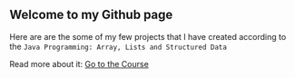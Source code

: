 ## Welcome to my Github page

Here are are the some of my few projects that I have created according to the `Java Programming: Array, Lists and Structured Data`

Read more about it: <a href="https://www.coursera.org/specializations/java-programming">Go to the Course</a>

